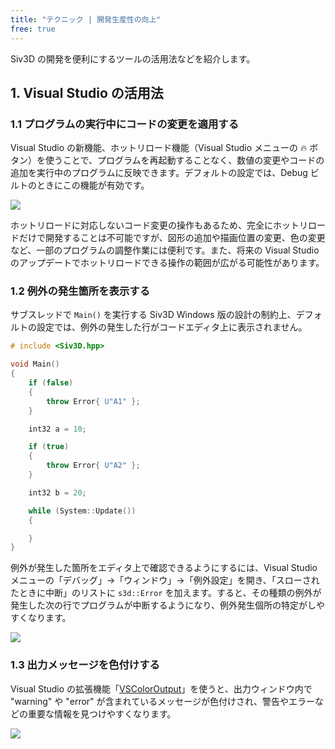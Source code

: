 ```yaml
---
title: "テクニック | 開発生産性の向上"
free: true
---
```


Siv3D の開発を便利にするツールの活用法などを紹介します。

## 1. Visual Studio の活用法

### 1.1 プログラムの実行中にコードの変更を適用する

Visual Studio の新機能、ホットリロード機能（Visual Studio メニューの 🔥 ボタン）を使うことで、プログラムを再起動することなく、数値の変更やコードの追加を実行中のプログラムに反映できます。デフォルトの設定では、Debug ビルトのときにこの機能が有効です。

![](/images/doc_v6/technique/productivity/hotreload.gif)

ホットリロードに対応しないコード変更の操作もあるため、完全にホットリロードだけで開発することは不可能ですが、図形の追加や描画位置の変更、色の変更など、一部のプログラムの調整作業には便利です。また、将来の Visual Studio のアップデートでホットリロードできる操作の範囲が広がる可能性があります。


### 1.2 例外の発生箇所を表示する

サブスレッドで `Main()` を実行する Siv3D Windows 版の設計の制約上、デフォルトの設定では、例外の発生した行がコードエディタ上に表示されません。

```cpp
# include <Siv3D.hpp>

void Main()
{
	if (false)
	{
		throw Error{ U"A1" };
	}

	int32 a = 10;

	if (true)
	{
		throw Error{ U"A2" };
	}

	int32 b = 20;

	while (System::Update())
	{

	}
}
```

例外が発生した箇所をエディタ上で確認できるようにするには、Visual Studio メニューの「デバッグ」→「ウィンドウ」→「例外設定」を開き、「スローされたときに中断」のリストに `s3d::Error` を加えます。すると、その種類の例外が発生した次の行でプログラムが中断するようになり、例外発生個所の特定がしやすくなります。

![](/images/doc_v6/technique/productivity/exception.png)


### 1.3 出力メッセージを色付けする

Visual Studio の拡張機能「[VSColorOutput](https://marketplace.visualstudio.com/items?itemName=MikeWard-AnnArbor.VSColorOutput64)」を使うと、出力ウィンドウ内で "warning" や "error" が含まれているメッセージが色付けされ、警告やエラーなどの重要な情報を見つけやすくなります。

![](/images/doc_v6/technique/productivity/vscoloroutput.png)
